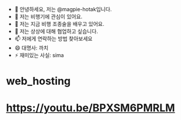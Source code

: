 - 👋 안녕하세요, 저는 @magpie-hotak입니다.
- 👀 저는 비행기에 관심이 있어요.
- 🌱 저는 지금 비행 조종술을 배우고 있어요.
- 💞️ 저는 상상에 대해 협업하고 싶습니다.
- 📫 저에게 연락하는 방법 찾아보세요
- 😄 대명사: 까치
- ⚡ 재미있는 사실: sima

# web_hosting
# https://youtu.be/BPXSM6PMRLM
